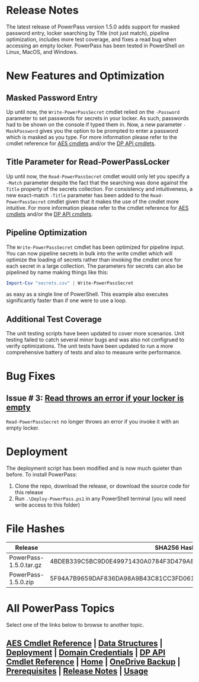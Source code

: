 # Release Notes
The latest release of PowerPass version 1.5.0 adds support for masked password entry, locker searching by Title (not just match), pipeline optimization, includes more test coverage, and fixes a read bug when accessing an empty locker. PowerPass has been tested in PowerShell on Linux, MacOS, and Windows.
# New Features and Optimization
## Masked Password Entry
Up until now, the `Write-PowerPassSecret` cmdlet relied on the `-Password` parameter to set passwords for secrets in your locker. As such, passwords had to be shown on the console if typed them in. Now, a new parameter `-MaskPassword` gives you the option to be prompted to enter a password which is masked as you type. For more information please refer to the cmdlet reference for [AES cmdlets](https://chopinrlz.github.io/powerpass/aes-cmdlet-ref#write-powerpasssecret) and/or the [DP API cmdlets](https://chopinrlz.github.io/powerpass/dpapi-cmdlet-ref#write-powerpasssecret).
## Title Parameter for Read-PowerPassLocker
Up until now, the `Read-PowerPassSecret` cmdlet would only let you specify a `-Match` parameter despite the fact that the searching was done against the `Title` property of the secrets collection. For consistency and intuitiveness, a new exact-match `-Title` parameter has been added to the `Read-PowerPassSecret` cmdlet given that it makes the use of the cmdlet more intuitive. For more information please refer to the cmdlet reference for [AES cmdlets](https://chopinrlz.github.io/powerpass/aes-cmdlet-ref#read-powerpasssecret) and/or the [DP API cmdlets](https://chopinrlz.github.io/powerpass/dpapi-cmdlet-ref#read-powerpasssecret).
## Pipeline Optimization
The `Write-PowerPassSecret` cmdlet has been optimized for pipeline input. You can now pipeline secrets in bulk into the write cmdlet which will optimize the loading of secrets rather than invoking the cmdlet once for each secret in a large collection. The parameters for secrets can also be pipelined by name making things like this:
```powershell
Import-Csv "secrets.csv" | Write-PowerPassSecret
```
as easy as a single line of PowerShell. This example also executes significantly faster than if one were to use a loop.
## Additional Test Coverage
The unit testing scripts have been updated to cover more scenarios. Unit testing failed to catch several minor bugs and was also not configrued to verify optimizations. The unit tests have been updated to run a more comprehensive battery of tests and also to measure write performance.
# Bug Fixes
## Issue # 3: [Read throws an error if your locker is empty](https://github.com/chopinrlz/powerpass/issues/3)
`Read-PowerPassSecret` no longer throws an error if you invoke it with an empty locker.
# Deployment
The deployment script has been modified and is now much quieter than before. To install PowerPass:
1. Clone the repo, download the release, or download the source code for this release
2. Run `.\Deploy-PowerPass.ps1` in any PowerShell terminal (you will need write access to this folder)
# File Hashes
| Release                 | SHA256 Hash                                                      |
| ----------------------- | ---------------------------------------------------------------- |
| PowerPass-1.5.0.tar.gz  | 4BDEB339C5BC9D0E49971430A0784F3D479A860D36AEC3B97F3D0BED3646196E |
| PowerPass-1.5.0.zip     | 5F94A7B9659DAF836DA98A9B43C81CC3FD061F0D4C003B23504249D75BCF7C0D |

# All PowerPass Topics
Select one of the links below to browse to another topic.
## [AES Cmdlet Reference](https://chopinrlz.github.io/powerpass/aes-cmdlet-ref) | [Data Structures](https://chopinrlz.github.io/powerpass/data-structures) | [Deployment](https://chopinrlz.github.io/powerpass/deployment) | [Domain Credentials](https://chopinrlz.github.io/powerpass/domain-credentials) | [DP API Cmdlet Reference](https://chopinrlz.github.io/powerpass/dpapi-cmdlet-ref) | [Home](https://chopinrlz.github.io/powerpass) | [OneDrive Backup](https://chopinrlz.github.io/powerpass/onedrivebackup) | [Prerequisites](https://chopinrlz.github.io/powerpass/prerequisites) | [Release Notes](https://chopinrlz.github.io/powerpass/release-notes) | [Usage](https://chopinrlz.github.io/powerpass/usage)